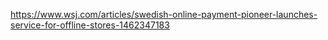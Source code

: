 https://www.wsj.com/articles/swedish-online-payment-pioneer-launches-service-for-offline-stores-1462347183
